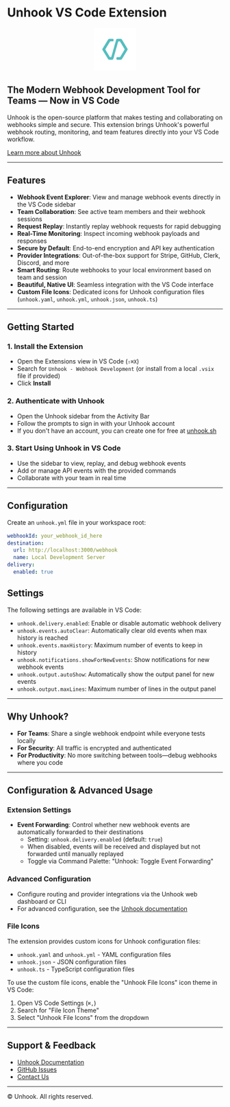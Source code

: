 # Unhook VS Code Extension

<div align="center">
  <img src="https://raw.githubusercontent.com/unhook-sh/unhook/main/apps/web-app/public/logo.png" alt="Unhook Logo" width="100" height="100" />
</div>

## The Modern Webhook Development Tool for Teams — Now in VS Code

Unhook is the open-source platform that makes testing and collaborating on webhooks simple and secure. This extension brings Unhook's powerful webhook routing, monitoring, and team features directly into your VS Code workflow.

[Learn more about Unhook](https://unhook.sh)

---

## Features

- **Webhook Event Explorer**: View and manage webhook events directly in the VS Code sidebar
- **Team Collaboration**: See active team members and their webhook sessions
- **Request Replay**: Instantly replay webhook requests for rapid debugging
- **Real-Time Monitoring**: Inspect incoming webhook payloads and responses
- **Secure by Default**: End-to-end encryption and API key authentication
- **Provider Integrations**: Out-of-the-box support for Stripe, GitHub, Clerk, Discord, and more
- **Smart Routing**: Route webhooks to your local environment based on team and session
- **Beautiful, Native UI**: Seamless integration with the VS Code interface
- **Custom File Icons**: Dedicated icons for Unhook configuration files (`unhook.yaml`, `unhook.yml`, `unhook.json`, `unhook.ts`)

---

## Getting Started

### 1. Install the Extension

- Open the Extensions view in VS Code (`⇧⌘X`)
- Search for `Unhook - Webhook Development` (or install from a local `.vsix` file if provided)
- Click **Install**

### 2. Authenticate with Unhook

- Open the Unhook sidebar from the Activity Bar
- Follow the prompts to sign in with your Unhook account
- If you don't have an account, you can create one for free at [unhook.sh](https://unhook.sh)

### 3. Start Using Unhook in VS Code

- Use the sidebar to view, replay, and debug webhook events
- Add or manage API events with the provided commands
- Collaborate with your team in real time

---

## Configuration

Create an `unhook.yml` file in your workspace root:

```yaml
webhookId: your_webhook_id_here
destination:
  url: http://localhost:3000/webhook
  name: Local Development Server
delivery:
  enabled: true
```

## Settings

The following settings are available in VS Code:

- `unhook.delivery.enabled`: Enable or disable automatic webhook delivery
- `unhook.events.autoClear`: Automatically clear old events when max history is reached
- `unhook.events.maxHistory`: Maximum number of events to keep in history
- `unhook.notifications.showForNewEvents`: Show notifications for new webhook events
- `unhook.output.autoShow`: Automatically show the output panel for new events
- `unhook.output.maxLines`: Maximum number of lines in the output panel

---

## Why Unhook?

- **For Teams**: Share a single webhook endpoint while everyone tests locally
- **For Security**: All traffic is encrypted and authenticated
- **For Productivity**: No more switching between tools—debug webhooks where you code

---

## Configuration & Advanced Usage

### Extension Settings

- **Event Forwarding**: Control whether new webhook events are automatically forwarded to their destinations
  - Setting: `unhook.delivery.enabled` (default: `true`)
  - When disabled, events will be received and displayed but not forwarded until manually replayed
  - Toggle via Command Palette: "Unhook: Toggle Event Forwarding"

### Advanced Configuration

- Configure routing and provider integrations via the Unhook web dashboard or CLI
- For advanced configuration, see the [Unhook documentation](https://unhook.sh/docs)

### File Icons

The extension provides custom icons for Unhook configuration files:
- `unhook.yaml` and `unhook.yml` - YAML configuration files
- `unhook.json` - JSON configuration files
- `unhook.ts` - TypeScript configuration files

To use the custom file icons, enable the "Unhook File Icons" icon theme in VS Code:
1. Open VS Code Settings (`⌘,`)
2. Search for "File Icon Theme"
3. Select "Unhook File Icons" from the dropdown

---

## Support & Feedback

- [Unhook Documentation](https://unhook.sh/docs)
- [GitHub Issues](https://github.com/unhook-sh/unhook/issues)
- [Contact Us](https://unhook.sh/contact)

---

© Unhook. All rights reserved.
